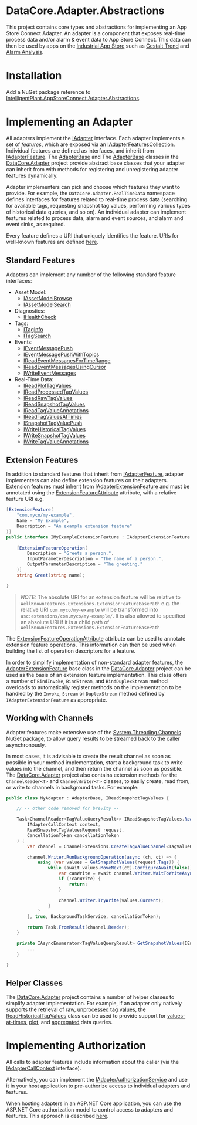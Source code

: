 ﻿# DataCore.Adapter.Abstractions

This project contains core types and abstractions for implementing an App Store Connect Adapter. An adapter is a component that exposes real-time process data and/or alarm & event data to App Store Connect. This data can then be used by apps on the [Industrial App Store](https://appstore.intelligentplant.com) such as [Gestalt Trend](https://appstore.intelligentplant.com/Home/AppProfile?appId=3fbd54df59964243aa9cf4b3f04823f6) and [Alarm Analysis](https://appstore.intelligentplant.com/Home/AppProfile?appId=d2322b59ff334c97b49760e40000d28e).


# Installation

Add a NuGet package reference to [IntelligentPlant.AppStoreConnect.Adapter.Abstractions](https://www.nuget.org/packages/IntelligentPlant.AppStoreConnect.Adapter.Abstractions).


# Implementing an Adapter

All adapters implement the [IAdapter](./IAdapter.cs) interface. Each adapter implements a set of *features*, which are exposed via an [IAdapterFeaturesCollection](./IAdapterFeaturesCollection.cs). Individual features are defined as interfaces, and inherit from [IAdapterFeature](./IAdapterFeature.cs). The [AdapterBase<T>](/src/DataCore.Adapter/AdapterBaseT.cs) and The [AdapterBase](/src/DataCore.Adapter/AdapterBase.cs) classes in the [DataCore.Adapter](/src/DataCore.Adapter) project provide abstract base classes that your adapter can inherit from with methods for registering and unregistering adapter features dynamically.

Adapter implementers can pick and choose which features they want to provide. For example, the `DataCore.Adapter.RealTimeData` namespace defines interfaces for features related to real-time process data (searching for available tags, requesting snapshot tag values, performing various types of historical data queries, and so on). An individual adapter can implement features related to process data, alarm and event sources, and alarm and event sinks, as required.

Every feature defines a URI that uniquely identifies the feature. URIs for well-known features are defined [here](./WellKnownFeatures.cs).


## Standard Features

Adapters can implement any number of the following standard feature interfaces:

- Asset Model:
    - [IAssetModelBrowse](./AssetModel/IAssetModelBrowse.cs)
    - [IAssetModelSearch](./AssetModel/IAssetModelSearch.cs)
- Diagnostics:
    - [IHealthCheck](./Diagostics/IHealthCheck.cs)
- Tags:
    - [ITagInfo](./Tags/ITagInfo.cs)
    - [ITagSearch](./Tags/ITagSearch.cs)
- Events:
    - [IEventMessagePush](./Events/IEventMessagePush.cs)
    - [IEventMessagePushWithTopics](./Events/IEventMessagePushWithTopics.cs)
    - [IReadEventMessagesForTimeRange](./Events/IReadEventMessagesForTimeRange.cs)
    - [IReadEventMessagesUsingCursor](./Events/IReadEventMessagesUsingCursor.cs)
    - [IWriteEventMessages](./Events/IWriteEventMessages.cs)
- Real-Time Data:
    - [IReadPlotTagValues](./RealTimeData/IReadPlotTagValues.cs)
    - [IReadProcessedTagValues](./RealTimeData/IReadProcessedTagValues.cs)
    - [IReadRawTagValues](./RealTimeData/IReadRawTagValues.cs)
    - [IReadSnapshotTagValues](./RealTimeData/IReadSnapshotTagValues.cs)
    - [IReadTagValueAnnotations](./RealTimeData/IReadTagValueAnnotations.cs)
    - [IReadTagValuesAtTimes](./RealTimeData/IReadTagValuesAtTimes.cs)
    - [ISnapshotTagValuePush](./RealTimeData/ISnapshotTagValuePush.cs)
    - [IWriteHistoricalTagValues](./RealTimeData/IWriteHistoricalTagValues.cs)
    - [IWriteSnapshotTagValues](./RealTimeData/IWriteSnapshotTagValues.cs)
    - [IWriteTagValueAnnotations](./RealTimeData/IWriteTagValueAnnotations.cs)

## Extension Features

In addition to standard features that inherit from [IAdapterFeature](./IAdapterFeature.cs), adapter implementers can also define extension features on their adapters. Extension features must inherit from [IAdapterExtensionFeature](./Extensions/IAdapterExtensionFeature.cs) and must be annotated using the [ExtensionFeatureAttribute](./Extensions/ExtensionFeatureAttribute.cs) attribute, with a relative feature URI e.g.

```csharp
[ExtensionFeature(
    "com.myco/my-example", 
    Name = "My Example", 
    Description = "An example extension feature"
)]
public interface IMyExampleExtensionFeature : IAdapterExtensionFeature {
    
    [ExtensionFeatureOperation(
        Description = "Greets a person.",
        InputParameterDescription = "The name of a person.",
        OutputParameterDescription = "The greeting."
    )]
    string Greet(string name);

}
```

> *NOTE:* The absolute URI for an extension feature will be relative to `WellKnownFeatures.Extensions.ExtensionFeatureBasePath` e.g. the relative URI `com.myco/my-example` will be transformed into `asc:extensions/com.myco/my-example/`. It is also allowed to specified an absolute URI if it is a child path of `WellKnownFeatures.Extensions.ExtensionFeatureBasePath`

The [ExtensionFeatureOperationAttribute](./Extensions/ExtensionFeatureOperationAttribute.cs) attribute can be used to annotate extension feature operations. This information can then be used when building the list of operation descriptors for a feature.

In order to simplify implementation of non-standard adapter features, the [AdapterExtensionFeature](/src/DataCore.Adapter/Extensions/AdapterExtensionFeature.cs) base class in the [DataCore.Adapter](/src/DataCore.Adapter) project can be used as the basis of an extension feature implementation. This class offers a number of `BindInvoke`, `BindStream`, and `BindDuplexStream` method overloads to automatically register methods on the implementation to be handled by the `Invoke`, `Stream` or `DuplexStream` method defined by `IAdapterExtensionFeature` as appropriate.


## Working with Channels

Adapter features make extensive use of the [System.Threading.Channels](https://www.nuget.org/packages/System.Threading.Channels/) NuGet package, to allow query results to be streamed back to the caller asynchronously. 

In most cases, it is advisable to create the result channel as soon as possible in your method implementation, start a background task to write values into the channel, and then return the channel as soon as possible. The [DataCore.Adapter](/src/DataCore.Adapter) project also contains extension methods for the `ChannelReader<T>` and `ChannelWriter<T>` classes, to easily create, read from, or write to channels in background tasks. For example:

```csharp
public class MyAdapter : AdapterBase, IReadSnapshotTagValues {

    // -- other code removed for brevity --

    Task<ChannelReader<TagValueQueryResult>> IReadSnapshotTagValues.ReadSnapshotTagValues(
        IAdapterCallContext context, 
        ReadSnapshotTagValuesRequest request, 
        CancellationToken cancellationToken
    ) {
        var channel = ChannelExtensions.CreateTagValueChannel<TagValueQueryResult>()

        channel.Writer.RunBackgroundOperation(async (ch, ct) => {
            using (var values = GetSnapshotValues(request.Tags)) {
                while (await values.MoveNext(ct).ConfigureAwait(false)) {
                    var canWrite = await channel.Writer.WaitToWriteAsync(ct).ConfigureAwait(false);
                    if (!canWrite) {
                        return;
                    }

                    channel.Writer.TryWrite(values.Current);
                }
            }
        }, true, BackgroundTaskService, cancellationToken);

        return Task.FromResult(channel.Reader);
    }

    private IAsyncEnumerator<TagValueQueryResult> GetSnapshotValues(IEnumerable<string> tags) {
        ...
    }

}
```


## Helper Classes

The [DataCore.Adapter](/src/DataCore.Adapter) project contains a number of helper classes to simplify adapter implementation. For example, if an adapter only natively supports the retrieval of [raw, unprocessed tag values](./RealTimeData/IReadRawTagValues.cs), the [ReadHistoricalTagValues](/src/DataCore.Adapter/RealTimeData/ReadHistoricalTagValues.cs) class can be used to provide support for [values-at-times](./RealTimeData/IReadTagValuesAtTimes.cs), [plot](./RealTimeData/IReadPlotTagValues.cs), and [aggregated](./RealTimeData/IReadProcessedTagValues.cs) data queries.


# Implementing Authorization

All calls to adapter features include information about the caller (via the [IAdapterCallContext](./IAdapterCallContext.cs) interface).

Alternatively, you can implement the [IAdapterAuthorizationService](./IAdapterAuthorizationService.cs) and use it in your host application to pre-authorize access to individual adapters and features.

When hosting adapters in an ASP.NET Core application, you can use the ASP.NET Core authorization model to control access to adapters and features. This approach is described [here](/src/DataCore.Adapter.AspNetCore.Common).
